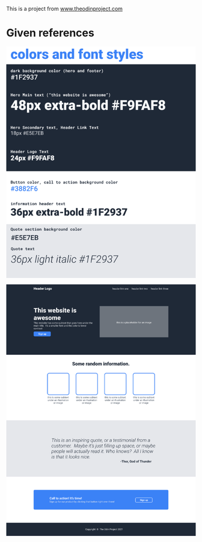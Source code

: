 This is a project from www.theodinproject.com


# Given references

![alt text](img/reference.png)


![alt text](img/expected_result.png)